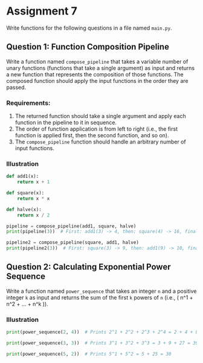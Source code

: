 # Assignment 7

Write functions for the following questions in a file named `main.py`.

## Question 1: Function Composition Pipeline

Write a function named `compose_pipeline` that takes a variable number of unary functions (functions that take a single argument) as input and returns a new function that represents the composition of those functions. The composed function should apply the input functions in the order they are passed.

### Requirements:

1. The returned function should take a single argument and apply each function in the pipeline to it in sequence.
2. The order of function application is from left to right (i.e., the first function is applied first, then the second function, and so on).
3. The `compose_pipeline` function should handle an arbitrary number of input functions.

### Illustration

```python
def add1(x):
    return x + 1

def square(x):
    return x * x

def halve(x):
    return x / 2

pipeline = compose_pipeline(add1, square, halve)
print(pipeline(3))  # First: add1(3) -> 4, then: square(4) -> 16, finally: halve(16) -> 8.0

pipeline2 = compose_pipeline(square, add1, halve)
print(pipeline2(3))  # First: square(3) -> 9, then: add1(9) -> 10, finally: halve(10) -> 5.0
```

## Question 2: Calculating Exponential Power Sequence

Write a function named `power_sequence` that takes an integer `n` and a positive integer `k` as input and returns the sum of the first `k` powers of `n` (i.e., \( n^1 + n^2 + ... + n^k \)).

### Illustration

```python
print(power_sequence(2, 4))  # Prints 2^1 + 2^2 + 2^3 + 2^4 = 2 + 4 + 8 + 16 = 30

print(power_sequence(3, 3))  # Prints 3^1 + 3^2 + 3^3 = 3 + 9 + 27 = 39

print(power_sequence(5, 2))  # Prints 5^1 + 5^2 = 5 + 25 = 30
```
